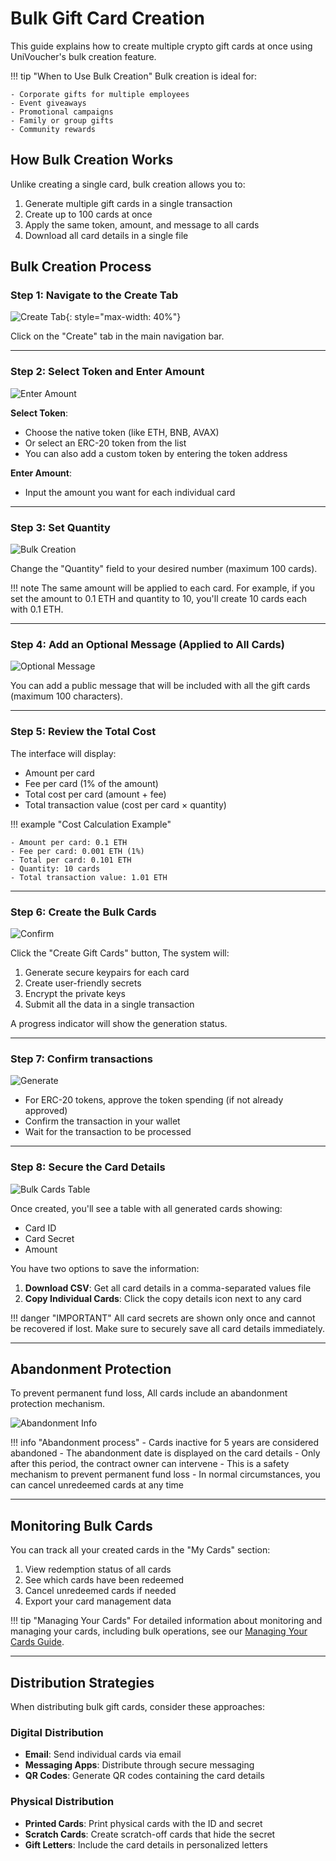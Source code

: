 # Bulk Gift Card Creation

This guide explains how to create multiple crypto gift cards at once using UniVoucher's bulk creation feature.

!!! tip "When to Use Bulk Creation"
    Bulk creation is ideal for:

    - Corporate gifts for multiple employees
    - Event giveaways
    - Promotional campaigns
    - Family or group gifts
    - Community rewards

## How Bulk Creation Works

Unlike creating a single card, bulk creation allows you to:

1. Generate multiple gift cards in a single transaction
2. Create up to 100 cards at once
3. Apply the same token, amount, and message to all cards
4. Download all card details in a single file

## Bulk Creation Process

### Step 1: Navigate to the Create Tab

![Create Tab](../assets/images/create-tab.png){: style="max-width: 40%"}

Click on the "Create" tab in the main navigation bar.

---

### Step 2: Select Token and Enter Amount

![Enter Amount](../assets/images/enter-amount.png)

 **Select Token**: 

   - Choose the native token (like ETH, BNB, AVAX) 
   - Or select an ERC-20 token from the list
   - You can also add a custom token by entering the token address

**Enter Amount**:

- Input the amount you want for each individual card

---

### Step 3: Set Quantity

![Bulk Creation](../assets/images/bulk-creation.png)

Change the "Quantity" field to your desired number (maximum 100 cards).

!!! note
    The same amount will be applied to each card. For example, if you set the amount to 0.1 ETH and quantity to 10, you'll create 10 cards each with 0.1 ETH.

---

### Step 4: Add an Optional Message (Applied to All Cards)

![Optional Message](../assets/images/optional-message.png)

You can add a public message that will be included with all the gift cards (maximum 100 characters).

---

### Step 5: Review the Total Cost

The interface will display:

- Amount per card
- Fee per card (1% of the amount)
- Total cost per card (amount + fee)
- Total transaction value (cost per card × quantity)

!!! example "Cost Calculation Example"

    - Amount per card: 0.1 ETH
    - Fee per card: 0.001 ETH (1%)
    - Total per card: 0.101 ETH
    - Quantity: 10 cards
    - Total transaction value: 1.01 ETH

---

### Step 6: Create the Bulk Cards

![Confirm](../assets/images/generate.png)

Click the "Create Gift Cards" button, The system will:

1. Generate secure keypairs for each card
2. Create user-friendly secrets
3. Encrypt the private keys
4. Submit all the data in a single transaction

A progress indicator will show the generation status.

---

### Step 7: Confirm transactions

![Generate](../assets/images/confirm2.png)

- For ERC-20 tokens, approve the token spending (if not already approved)
- Confirm the transaction in your wallet
- Wait for the transaction to be processed

---

### Step 8: Secure the Card Details

![Bulk Cards Table](../assets/images/bulk-cards-table.png)

Once created, you'll see a table with all generated cards showing:

- Card ID
- Card Secret
- Amount

You have two options to save the information:

1. **Download CSV**: Get all card details in a comma-separated values file
2. **Copy Individual Cards**: Click the copy details icon next to any card


!!! danger "IMPORTANT"
    All card secrets are shown only once and cannot be recovered if lost. Make sure to securely save all card details immediately.


---

## Abandonment Protection

To prevent permanent fund loss, All cards include an abandonment protection mechanism.

![Abandonment Info](../assets/images/abandonment-info.png)

!!! info "Abandonment process"
    - Cards inactive for 5 years are considered abandoned
    - The abandonment date is displayed on the card details
    - Only after this period, the contract owner can intervene
    - This is a safety mechanism to prevent permanent fund loss
    - In normal circumstances, you can cancel unredeemed cards at any time

---

## Monitoring Bulk Cards

You can track all your created cards in the "My Cards" section:

1. View redemption status of all cards
2. See which cards have been redeemed
3. Cancel unredeemed cards if needed
4. Export your card management data

!!! tip "Managing Your Cards"
    For detailed information about monitoring and managing your cards, including bulk operations, see our [Managing Your Cards Guide](managing-your-cards.md).

---

## Distribution Strategies

When distributing bulk gift cards, consider these approaches:

### Digital Distribution

- **Email**: Send individual cards via email
- **Messaging Apps**: Distribute through secure messaging
- **QR Codes**: Generate QR codes containing the card details

### Physical Distribution

- **Printed Cards**: Print physical cards with the ID and secret
- **Scratch Cards**: Create scratch-off cards that hide the secret
- **Gift Letters**: Include the card details in personalized letters